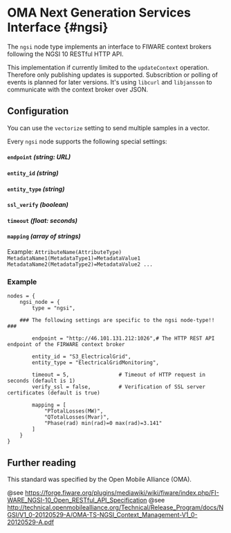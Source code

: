 # OMA Next Generation Services Interface {#ngsi}

The `ngsi` node type implements an interface to FIWARE context brokers following the NGSI 10 RESTful HTTP API.

This implementation if currently limited to the `updateContext` operation.
Therefore only publishing updates is supported. Subscribtion or polling of events is planned for later versions.
It's using `libcurl` and `libjansson` to communicate with the context broker over JSON.

## Configuration

You can use the `vectorize` setting to send multiple samples in a vector.

Every `ngsi` node supports the following special settings:

#### `endpoint` *(string: URL)*

#### `entity_id` *(string)*

#### `entity_type` *(string)*

#### `ssl_verify` *(boolean)*

#### `timeout` *(float: seconds)*

#### `mapping` *(array of strings)*

Example: `AttributeName(AttributeType) MetadataName1(MetadataType1)=MetadataValue1 MetadataName2(MetadataType2)=MetadataValue2 ...`

### Example

	nodes = {
		ngsi_node = {
			type = "ngsi",
		
		### The following settings are specific to the ngsi node-type!! ###
	
			endpoint = "http://46.101.131.212:1026",# The HTTP REST API endpoint of the FIRWARE context broker
		
			entity_id = "S3_ElectricalGrid",	
			entity_type = "ElectricalGridMonitoring",
		
			timeout = 5,				# Timeout of HTTP request in seconds (default is 1)
			verify_ssl = false,			# Verification of SSL server certificates (default is true)
	
			mapping = [
				"PTotalLosses(MW)",
				"QTotalLosses(Mvar)",
				"Phase(rad) min(rad)=0 max(rad)=3.141"
			]
		}
	}

## Further reading

This standard was specified by the Open Mobile Alliance (OMA).

@see https://forge.fiware.org/plugins/mediawiki/wiki/fiware/index.php/FI-WARE_NGSI-10_Open_RESTful_API_Specification
@see http://technical.openmobilealliance.org/Technical/Release_Program/docs/NGSI/V1_0-20120529-A/OMA-TS-NGSI_Context_Management-V1_0-20120529-A.pdf